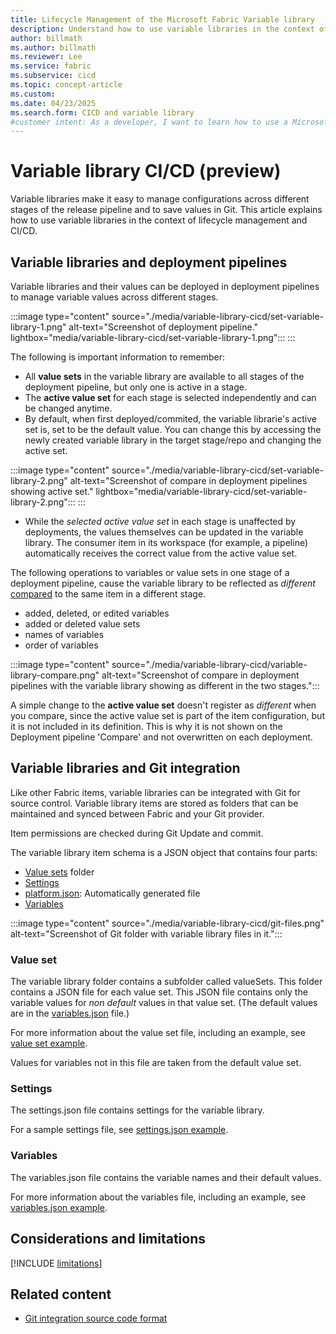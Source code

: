 ```yaml
---
title: Lifecycle Management of the Microsoft Fabric Variable library
description: Understand how to use variable libraries in the context of lifecycle management and CI/CD.
author: billmath
ms.author: billmath
ms.reviewer: Lee
ms.service: fabric
ms.subservice: cicd
ms.topic: concept-article
ms.custom:
ms.date: 04/23/2025
ms.search.form: CICD and variable library
#customer intent: As a developer, I want to learn how to use a Microsoft Fabric variable library to manage my content lifecycle.
---
```


# Variable library CI/CD (preview)

Variable libraries make it easy to manage configurations across different stages of the release pipeline and to save values in Git. This article explains how to use variable libraries in the context of lifecycle management and CI/CD.

## Variable libraries and deployment pipelines

Variable libraries and their values can be deployed in deployment pipelines to manage variable values across different stages.

:::image type="content" source="./media/variable-library-cicd/set-variable-library-1.png" alt-text="Screenshot of deployment pipeline." lightbox="media/variable-library-cicd/set-variable-library-1.png":::
:::

The following is important information to remember:

- All **value sets** in the variable library are available to all stages of the deployment pipeline, but only one is active in a stage.
- The **active value set** for each stage is selected independently and can be changed anytime.
- By default, when first deployed/commited, the variable librarie's active set is, set to be the default value. You can change this by accessing the newly created variable library in the target stage/repo and changing the active set.

:::image type="content" source="./media/variable-library-cicd/set-variable-library-2.png" alt-text="Screenshot of compare in deployment pipelines showing active set." lightbox="media/variable-library-cicd/set-variable-library-2.png":::
:::

- While the *selected active value set* in each stage is unaffected by deployments, the values themselves can be updated in the variable library. The consumer item in its workspace (for example, a pipeline) automatically receives the correct value from the active value set.

The following operations to variables or value sets in one stage of a deployment pipeline, cause the variable library to be reflected as *different* [compared](../deployment-pipelines/compare-pipeline-content.md) to the same item in a different stage.

- added, deleted, or edited variables
- added or deleted value sets
- names of variables
- order of variables

:::image type="content" source="./media/variable-library-cicd/variable-library-compare.png" alt-text="Screenshot of compare in deployment pipelines with the variable library showing as different in the two stages.":::

A simple change to the **active value set** doesn't register as *different* when you compare, since the active value set is part of the item configuration, but it is not included in its definition. This is why it is not shown on the Deployment pipeline 'Compare' and not overwritten on each deployment.

## Variable libraries and Git integration

Like other Fabric items, variable libraries can be integrated with Git for source control. Variable library items are stored as folders that can be maintained and synced between Fabric and your Git provider.

Item permissions are checked during Git Update and commit.

The variable library item schema is a JSON object that contains four parts:

- [Value sets](#value-set) folder
- [Settings](#settings)
- [platform.json](/rest/api/fabric/articles/item-management/definitions/item-definition-overview#platform-file): Automatically generated file
- [Variables](#variables)

:::image type="content" source="./media/variable-library-cicd/git-files.png" alt-text="Screenshot of Git folder with variable library files in it.":::

### Value set

The variable library folder contains a subfolder called valueSets. This folder contains a JSON file for each value set. This JSON file contains only the variable values for *non default* values in that value set. (The default values are in the [variables.json](#variables) file.)

For more information about the value set file, including an example, see [value set example](/rest/api/fabric/articles/item-management/definitions/variable-library-definition#valueset).

Values for variables not in this file are taken from the default value set.

### Settings

The settings.json file contains settings for the variable library.

For a sample settings file, see [settings.json example](/rest/api/fabric/articles/item-management/definitions/variable-library-definition#settingsjson-example-).

### Variables

The variables.json file contains the variable names and their default values.

For more information about the variables file, including an example, see [variables.json example](/rest/api/fabric/articles/item-management/definitions/variable-library-definition#variables).

## Considerations and limitations

 [!INCLUDE [limitations](../includes/variable-library-limitations.md)]

## Related content

- [Git integration source code format](../git-integration/source-code-format.md)
